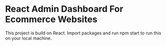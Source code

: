 # React Admin Dashboard For Ecommerce Websites

This project is build on React. Import packages and run npm start to run this on your local machine.
